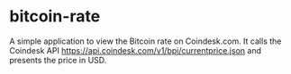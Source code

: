 # bitcoin-rate

A simple application to view the Bitcoin rate on Coindesk.com. It calls the Coindesk API https://api.coindesk.com/v1/bpi/currentprice.json and presents the price in USD.
